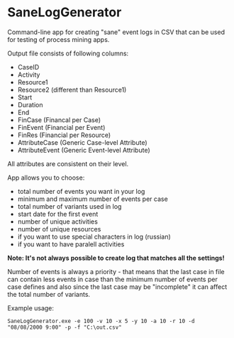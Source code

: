 # SaneLogGenerator
Command-line app for creating "sane" event logs in CSV that can be used for testing of process mining apps.

Output file consists of following columns:
- CaseID
- Activity
- Resource1
- Resource2 (different than Resource1)
- Start
- Duration
- End
- FinCase (Financal per Case)
- FinEvent (Financial per Event)
- FinRes (Financial per Resource)
- AttributeCase (Generic Case-level Attribute)
- AttributeEvent (Generic Event-level Attribute)

All attributes are consistent on their level.

App allows you to choose:
- total number of events you want in your log 
- minimum and maximum number of events per case
- total number of variants used in log
- start date for the first event
- number of unique activities
- number of unique resources
- if you want to use special characters in log (russian)
- if you want to have paralell activities

**Note: It's not always possible to create log that matches all the settings!**

Number of events is always a priority - that means that the last case in file can contain less events in case than the minimum number of events per case defines and also since the last case may be "incomplete" it can affect the total number of variants. 

Example usage:
~~~
SaneLogGenerator.exe -e 100 -v 10 -x 5 -y 10 -a 10 -r 10 -d "08/08/2000 9:00" -p -f "C:\out.csv"
~~~
